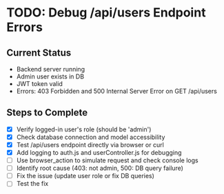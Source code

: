 # TODO: Debug /api/users Endpoint Errors

## Current Status
- Backend server running
- Admin user exists in DB
- JWT token valid
- Errors: 403 Forbidden and 500 Internal Server Error on GET /api/users

## Steps to Complete
- [x] Verify logged-in user's role (should be 'admin')
- [x] Check database connection and model accessibility
- [x] Test /api/users endpoint directly via browser or curl
- [x] Add logging to auth.js and userController.js for debugging
- [ ] Use browser_action to simulate request and check console logs
- [ ] Identify root cause (403: not admin, 500: DB query failure)
- [ ] Fix the issue (update user role or fix DB queries)
- [ ] Test the fix
